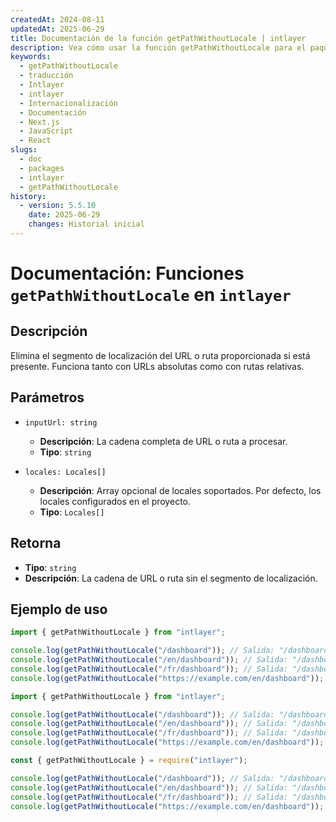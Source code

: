 ```yaml
---
createdAt: 2024-08-11
updatedAt: 2025-06-29
title: Documentación de la función getPathWithoutLocale | intlayer
description: Vea cómo usar la función getPathWithoutLocale para el paquete intlayer
keywords:
  - getPathWithoutLocale
  - traducción
  - Intlayer
  - intlayer
  - Internacionalización
  - Documentación
  - Next.js
  - JavaScript
  - React
slugs:
  - doc
  - packages
  - intlayer
  - getPathWithoutLocale
history:
  - version: 5.5.10
    date: 2025-06-29
    changes: Historial inicial
---
```


# Documentación: Funciones `getPathWithoutLocale` en `intlayer`

## Descripción

Elimina el segmento de localización del URL o ruta proporcionada si está presente. Funciona tanto con URLs absolutas como con rutas relativas.

## Parámetros

- `inputUrl: string`

  - **Descripción**: La cadena completa de URL o ruta a procesar.
  - **Tipo**: `string`

- `locales: Locales[]`
  - **Descripción**: Array opcional de locales soportados. Por defecto, los locales configurados en el proyecto.
  - **Tipo**: `Locales[]`

## Retorna

- **Tipo**: `string`
- **Descripción**: La cadena de URL o ruta sin el segmento de localización.

## Ejemplo de uso

```typescript codeFormat="typescript"
import { getPathWithoutLocale } from "intlayer";

console.log(getPathWithoutLocale("/dashboard")); // Salida: "/dashboard"
console.log(getPathWithoutLocale("/en/dashboard")); // Salida: "/dashboard"
console.log(getPathWithoutLocale("/fr/dashboard")); // Salida: "/dashboard"
console.log(getPathWithoutLocale("https://example.com/en/dashboard")); // Salida: "https://example.com/dashboard"
```

```javascript codeFormat="esm"
import { getPathWithoutLocale } from "intlayer";

console.log(getPathWithoutLocale("/dashboard")); // Salida: "/dashboard"
console.log(getPathWithoutLocale("/en/dashboard")); // Salida: "/dashboard"
console.log(getPathWithoutLocale("/fr/dashboard")); // Salida: "/dashboard"
console.log(getPathWithoutLocale("https://example.com/en/dashboard")); // Salida: "https://example.com/dashboard"
```

```javascript codeFormat="commonjs"
const { getPathWithoutLocale } = require("intlayer");

console.log(getPathWithoutLocale("/dashboard")); // Salida: "/dashboard"
console.log(getPathWithoutLocale("/en/dashboard")); // Salida: "/dashboard"
console.log(getPathWithoutLocale("/fr/dashboard")); // Salida: "/dashboard"
console.log(getPathWithoutLocale("https://example.com/en/dashboard")); // Salida: "https://example.com/dashboard"
```
